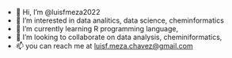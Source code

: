 - 👋 Hi, I’m @luisfmeza2022
- 👀 I’m interested in data analitics, data science, cheminformatics
- 🌱 I’m currently learning R programming language, 
- 💞️ I’m looking to collaborate on data analysis, cheminiformatics, 
- 📫 you can reach me at luisf.meza.chavez@gmail.com

<!---
luisfmeza2022/luisfmeza2022 is a ✨ special ✨ repository because its `README.md` (this file) appears on your GitHub profile.
You can click the Preview link to take a look at your changes.
--->
